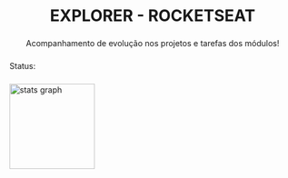 <h1 align="center">EXPLORER - ROCKETSEAT</h1>

###

<p align="center">Acompanhamento de evolução nos projetos e tarefas dos módulos!</p>

###

<p align="left">Status:</p>

###

<div align="left">
  <img src="https://github-readme-stats.vercel.app/api?hide_title=false&hide_rank=false&show_icons=true&include_all_commits=true&count_private=true&disable_animations=false&theme=dark&locale=en&hide_border=false&custom_title=EXPLORER&username=arthurrr" height="150" alt="stats graph"  />

</div>

###
